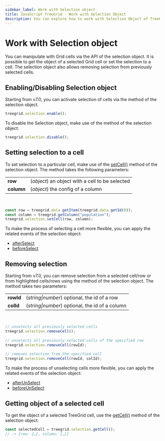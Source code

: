 ```yaml
---
sidebar_label: Work with Selection object
title: JavaScript TreeGrid - Work with Selection Object 
description: You can explore how to work with Selection Object of TreeGrid in the documentation of the DHTMLX JavaScript UI library. Browse developer guides and API reference, try out code examples and live demos, and download a free 30-day evaluation version of DHTMLX Suite.
---
```


# Work with Selection object

You can manipulate with Grid cells via the API of the selection object. It is possible to get the object of a selected Grid cell or set the selection to a cell. The selection object also allows removing selection from previously selected cells.

## Enabling/Disabling Selection object

Starting from v7.0, you can activate selection of cells via the [](treegrid/api/selection/selection_enable_method.md) method of the selection object.

~~~js
treegrid.selection.enable();
~~~

To disable the Selection object, make use of the [](treegrid/api/selection/selection_disable_method.md) method of the selection object:

~~~js
treegrid.selection.disable();
~~~

## Setting selection to a cell

To set selection to a particular cell, make use of the [setCell()](treegrid/api/selection/selection_setcell_method.md) method of the selection object. The method takes the following parameters:

<table>
	<tbody>
        <tr>
			<td><b>row</b></td>
			<td>(<i>object</i>) an object with a cell to be selected</td>
		</tr>
        <tr>
			<td><b>column</b></td>
			<td>(<i>object</i>) the config of a column</td>
		</tr>
    </tbody>
</table>
<br/>

~~~js
const row = treegrid.data.getItem(treegrid.data.getId(0));
const column = treegrid.getColumn("population");
treegrid.selection.setCell(row, column);
~~~

To make the process of selecting a cell more flexible, you can apply the related events of the selection object:

- [afterSelect](treegrid/api/selection/selection_afterselect_event.md)
- [beforeSelect](treegrid/api/selection/selection_beforeselect_event.md)

## Removing selection

Starting from v7.0, you can remove selection from a selected cell/row or from highlighted cells/rows using the [](treegrid/api/selection/selection_removecell_method.md) method of the selection object. The method takes two parameters:

<table>
	<tbody>
        <tr>
			<td><b>rowId</b></td>
			<td>(<i>string|number</i>) optional, the id of a row</td>
		</tr>
        <tr>
			<td><b>colId</b></td>
			<td>(<i>string|number</i>) optional, the id of a column</td>
		</tr>
    </tbody>
</table>
<br/>

~~~js
// unselects all previously selected cells
treegrid.selection.removeCell();
 
// unselects all previously selected cells of the specified row
treegrid.selection.removeCell(rowId);
 
// removes selection from the specified cell
treegrid.selection.removeCell(rowId, colId);
~~~

To make the process of unselecting cells more flexible, you can apply the related events of the selection object:

- [afterUnSelect](treegrid/api/selection/selection_afterunselect_event.md)
- [beforeUnSelect](treegrid/api/selection/selection_beforeunselect_event.md)

## Getting object of a selected cell

To get the object of a selected TreeGrid cell, use the [getCell()](treegrid/api/selection/selection_getcell_method.md) method of the selection object:

~~~js
const selectedCell = treegrid.selection.getCell();
// -> {row: {…}, column: {…}}
~~~
